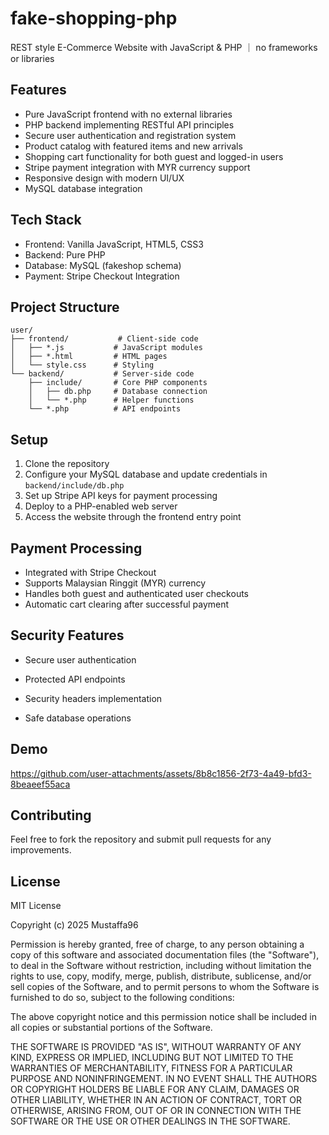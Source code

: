 # fake-shopping-php
REST style E-Commerce Website with JavaScript & PHP ｜ no frameworks or libraries 

## Features
- Pure JavaScript frontend with no external libraries
- PHP backend implementing RESTful API principles
- Secure user authentication and registration system
- Product catalog with featured items and new arrivals
- Shopping cart functionality for both guest and logged-in users
- Stripe payment integration with MYR currency support
- Responsive design with modern UI/UX
- MySQL database integration

## Tech Stack
- Frontend: Vanilla JavaScript, HTML5, CSS3
- Backend: Pure PHP
- Database: MySQL (fakeshop schema)
- Payment: Stripe Checkout Integration

## Project Structure
```
user/
├── frontend/           # Client-side code
│   ├── *.js           # JavaScript modules
│   ├── *.html         # HTML pages
│   └── style.css      # Styling
└── backend/           # Server-side code
    ├── include/       # Core PHP components
    │   ├── db.php     # Database connection
    │   └── *.php      # Helper functions
    └── *.php          # API endpoints
```

## Setup
1. Clone the repository
2. Configure your MySQL database and update credentials in `backend/include/db.php`
3. Set up Stripe API keys for payment processing
4. Deploy to a PHP-enabled web server
5. Access the website through the frontend entry point

## Payment Processing
- Integrated with Stripe Checkout
- Supports Malaysian Ringgit (MYR) currency
- Handles both guest and authenticated user checkouts
- Automatic cart clearing after successful payment

## Security Features
- Secure user authentication
- Protected API endpoints


- Security headers implementation
- Safe database operations

## Demo
https://github.com/user-attachments/assets/8b8c1856-2f73-4a49-bfd3-8beaeef55aca

## Contributing
Feel free to fork the repository and submit pull requests for any improvements.

## License
MIT License

Copyright (c) 2025 Mustaffa96

Permission is hereby granted, free of charge, to any person obtaining a copy
of this software and associated documentation files (the "Software"), to deal
in the Software without restriction, including without limitation the rights
to use, copy, modify, merge, publish, distribute, sublicense, and/or sell
copies of the Software, and to permit persons to whom the Software is
furnished to do so, subject to the following conditions:

The above copyright notice and this permission notice shall be included in all
copies or substantial portions of the Software.

THE SOFTWARE IS PROVIDED "AS IS", WITHOUT WARRANTY OF ANY KIND, EXPRESS OR
IMPLIED, INCLUDING BUT NOT LIMITED TO THE WARRANTIES OF MERCHANTABILITY,
FITNESS FOR A PARTICULAR PURPOSE AND NONINFRINGEMENT. IN NO EVENT SHALL THE
AUTHORS OR COPYRIGHT HOLDERS BE LIABLE FOR ANY CLAIM, DAMAGES OR OTHER
LIABILITY, WHETHER IN AN ACTION OF CONTRACT, TORT OR OTHERWISE, ARISING FROM,
OUT OF OR IN CONNECTION WITH THE SOFTWARE OR THE USE OR OTHER DEALINGS IN THE
SOFTWARE.
